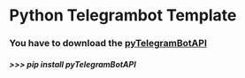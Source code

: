 # Python Telegrambot Template 
### __You have to download the [pyTelegramBotAPI](https://pypi.org/project/pyTelegramBotAPI/0.3.0/)__ 
##### >>> pip install pyTelegramBotAPI
